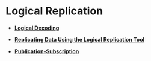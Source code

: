 # Logical Replication<a name="EN-US_TOPIC_0289900406"></a>

-   **[Logical Decoding](logical-decoding.md)**  

-   **[Replicating Data Using the Logical Replication Tool](replicating-data-using-the-logical-replication-tool.md)** 

-   **[Publication-Subscription](publication-subscription.md)** 
